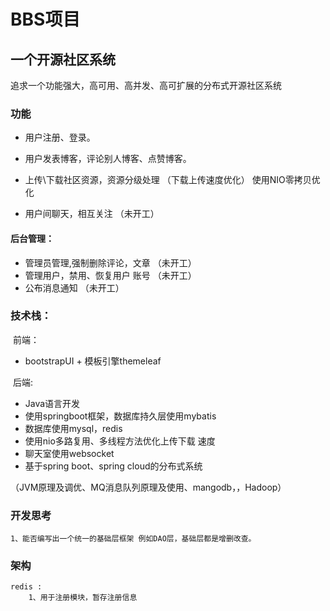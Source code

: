 # BBS项目
## 一个开源社区系统
追求一个功能强大，高可用、高并发、高可扩展的分布式开源社区系统
### 功能 

- 用户注册、登录。

- 用户发表博客，评论别人博客、点赞博客。

- 上传\下载社区资源，资源分级处理 （下载上传速度优化） 使用NIO零拷贝优化

-  用户间聊天，相互关注 （未开工）

  #### 后台管理：

  - 管理员管理,强制删除评论，文章 （未开工）
  - 管理用户，禁用、恢复用户 账号 （未开工）
  - 公布消息通知 （未开工）
  
  

### 技术栈：

​	前端：

- bootstrapUI  + 模板引擎themeleaf

​    后端:

- Java语言开发 
- 使用springboot框架，数据库持久层使用mybatis
- 数据库使用mysql，redis
- 使用nio多路复用、多线程方法优化上传下载 速度 
- 聊天室使用websocket
- 基于spring boot、spring cloud的分布式系统

（JVM原理及调优、MQ消息队列原理及使用、mangodb，，Hadoop）

### 开发思考
    1、能否编写出一个统一的基础层框架 例如DAO层，基础层都是增删改查。
### 架构
    redis : 
        1、用于注册模块，暂存注册信息